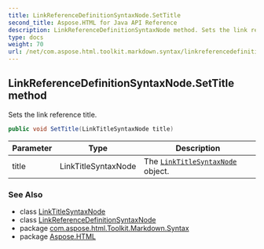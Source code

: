 ```yaml
---
title: LinkReferenceDefinitionSyntaxNode.SetTitle
second_title: Aspose.HTML for Java API Reference
description: LinkReferenceDefinitionSyntaxNode method. Sets the link reference title
type: docs
weight: 70
url: /net/com.aspose.html.toolkit.markdown.syntax/linkreferencedefinitionsyntaxnode/settitle/
---
```

## LinkReferenceDefinitionSyntaxNode.SetTitle method

Sets the link reference title.

```java
public void SetTitle(LinkTitleSyntaxNode title)
```

| Parameter | Type | Description |
| --- | --- | --- |
| title | LinkTitleSyntaxNode | The [`LinkTitleSyntaxNode`](../../linktitlesyntaxnode/) object. |

### See Also

* class [LinkTitleSyntaxNode](../../linktitlesyntaxnode/)
* class [LinkReferenceDefinitionSyntaxNode](../)
* package [com.aspose.html.Toolkit.Markdown.Syntax](../../linkreferencedefinitionsyntaxnode/)
* package [Aspose.HTML](../../../)
